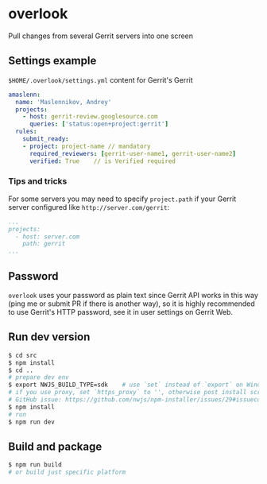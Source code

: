 # overlook
Pull changes from several Gerrit servers into one screen

## Settings example
`$HOME/.overlook/settings.yml` content for Gerrit's Gerrit
```yaml
amaslenn:
  name: 'Maslennikov, Andrey'
  projects:
    - host: gerrit-review.googlesource.com
      queries: ['status:open+project:gerrit']
  rules:
    submit_ready:
    - project: project-name // mandatory
      required_reviewers: [gerrit-user-name1, gerrit-user-name2]
      verified: True    // is Verified required
```

### Tips and tricks
For some servers you may need to specify `project.path` if your Gerrit server configured like `http://server.com/gerrit`:
```yaml
...
projects:
  - host: server.com
    path: gerrit
...
```

## Password
`overlook` uses your password as plain text since Gerrit API works in this way (ping me or submit PR if there is another way), so it is highly recommended to use Gerrit's HTTP password, see it in user settings on Gerrit Web.

## Run dev version
```sh
$ cd src
$ npm install
$ cd ..
# prepare dev env
$ export NWJS_BUILD_TYPE=sdk    # use `set` instead of `export` on Windows
# if you use proxy, set `https_proxy` to '', otherwise post install script may not work:
# GitHub issue: https://github.com/nwjs/npm-installer/issues/29#issuecomment-279671289
$ npm install
# run
$ npm run dev
```

## Build and package
```sh
$ npm run build
# or build just specific platform

